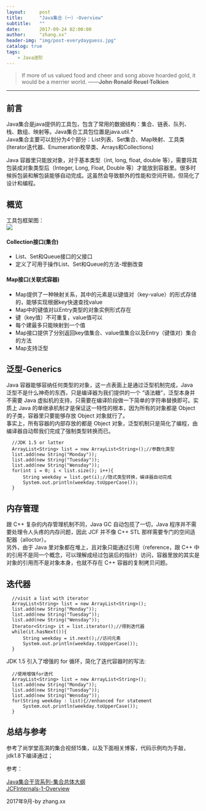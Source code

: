 ```yaml
---
layout:     post
title:      "Java集合（一）-Overview"
subtitle:   ""
date:       2017-09-24 02:00:00
author:     "zhang.xx"
header-img: "img/post-everydayguess.jpg"
catalog: true
tags:
    - Java进阶
---
```


> If more of us valued food and cheer and song above hoarded gold, it would be a merrier world. ——**John·Ronald·Reuel·Tolkien**

---

## 前言
Java集合是java提供的工具包，包含了常用的数据结构：集合、链表、队列、栈、数组、映射等。Java集合工具包位置是java.util.*  
Java集合主要可以划分为4个部分：List列表、Set集合、Map映射、工具类(Iterator迭代器、Enumeration枚举类、Arrays和Collections)

Java 容器里只能放对象，对于基本类型（int, long, float, double 等），需要将其包装成对象类型后（Integer, Long, Float, Double 等）才能放到容器里。很多时候拆包装和解包装能够自动完成。这虽然会导致额外的性能和空间开销，但简化了设计和编程。

## 概览
工具包框架图：  
![](https://gitee.com/zhangxx0/blog_image/raw/master/java/jhtotal02.jpg)

#### Collection接口(集合)
* List、Set和Queue接口的父接口  
* 定义了可用于操作List、Set和Queue的方法-增删改查  

#### Map接口(关联式容器)
* Map提供了一种映射关系，其中的元素是以键值对（key-value）的形式存储的，能够实现根据key快速查找value
* Map中的键值对以Entry类型的对象实例形式存在
* 键（key值）不可重复，value值可以
* 每个建最多只能映射到一个值
* Map接口提供了分别返回key值集合、value值集合以及Entry（键值对）集合的方法
* Map支持泛型


## 泛型-Generics
Java 容器能够容纳任何类型的对象，这一点表面上是通过泛型机制完成，Java 泛型不是什么神奇的东西，只是编译器为我们提供的一个 “语法糖”，泛型本身并不需要 Java 虚拟机的支持，只需要在编译阶段做一下简单的字符串替换即可。实质上 Java 的单继承机制才是保证这一特性的根本，因为所有的对象都是 Object 的子类，容器里只要能够存放 Object 对象就行了。  
事实上，所有容器的内部存放的都是 Object 对象，泛型机制只是简化了编程，由编译器自动帮我们完成了强制类型转换而已。

```
  //JDK 1.5 or latter
  ArrayList<String> list = new ArrayList<String>();//参数化类型
  list.add(new String("Monday"));
  list.add(new String("Tuesday"));
  list.add(new String("Wensday"));
  for(int i = 0; i < list.size(); i++){
      String weekday = list.get(i);//隐式类型转换，编译器自动完成
      System.out.println(weekday.toUpperCase());
  }
```
## 内存管理
跟 C\++ 复杂的内存管理机制不同，Java GC 自动包揽了一切，Java 程序并不需要处理令人头疼的内存问题，因此 JCF 并不像 C\++ STL 那样需要专门的空间适配器（alloctor）。  
另外，由于 Java 里对象都在堆上，且对象只能通过引用（reference，跟 C\++ 中的引用不是同一个概念，可以理解成经过包装后的指针）访问，容器里放的其实是对象的引用而不是对象本身，也就不存在 C\++ 容器的复制拷贝问题。

## 迭代器
```
  //visit a list with iterator
  ArrayList<String> list = new ArrayList<String>();
  list.add(new String("Monday"));
  list.add(new String("Tuesday"));
  list.add(new String("Wensday"));
  Iterator<String> it = list.iterator();//得到迭代器
  while(it.hasNext()){
      String weekday = it.next();//访问元素
      System.out.println(weekday.toUpperCase());
  }
```

JDK 1.5 引入了增强的 for 循环，简化了迭代容器时的写法:  
```
  //使用增强for迭代
  ArrayList<String> list = new ArrayList<String>();
  list.add(new String("Monday"));
  list.add(new String("Tuesday"));
  list.add(new String("Wensday"));
  for(String weekday : list){//enhanced for statement
      System.out.println(weekday.toUpperCase());
  }
```

## 总结与参考
参考了尚学堂高淇的集合视频15集，以及下面相关博客，代码示例均为手敲，jdk1.8下编译通过；

参考：

[Java集合干货系列-集合总体大纲](http://tengj.top/2016/04/12/javajhtotal/)  
[JCFInternals-1-Overview](https://github.com/CarpenterLee/JCFInternals/blob/master/markdown/1-Overview.md)  


2017年9月-by zhang.xx

